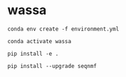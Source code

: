 # wassa

`conda env create -f environment.yml`

`conda activate wassa`

`pip install -e .`

`pip install --upgrade seqnmf`
